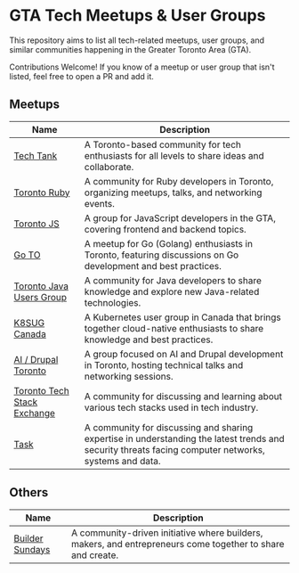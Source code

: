 # GTA Tech Meetups & User Groups
This repository aims to list all tech-related meetups, user groups, and similar communities happening in the Greater Toronto Area (GTA).

Contributions Welcome! If you know of a meetup or user group that isn't listed, feel free to open a PR and add it.

## Meetups

| Name | Description |
|------|------------|
| [Tech Tank](https://www.techtankto.com/) | A Toronto-based community for tech enthusiasts for all levels to share ideas and collaborate. |
| [Toronto Ruby](https://toronto-ruby.com/) | A community for Ruby developers in Toronto, organizing meetups, talks, and networking events. |
| [Toronto JS](https://torontojs.com/) | A group for JavaScript developers in the GTA, covering frontend and backend topics. |
| [Go TO](https://www.meetup.com/go-toronto/) | A meetup for Go (Golang) enthusiasts in Toronto, featuring discussions on Go development and best practices. |
| [Toronto Java Users Group](https://www.meetup.com/toronto-java-users-group/) | A community for Java developers to share knowledge and explore new Java-related technologies. |
| [K8SUG Canada](https://www.meetup.com/k8s-ca/) | A Kubernetes user group in Canada that brings together cloud-native enthusiasts to share knowledge and best practices. |
| [AI / Drupal Toronto](https://www.meetup.com/drupalto/) | A group focused on AI and Drupal development in Toronto, hosting technical talks and networking sessions. |
| [Toronto Tech Stack Exchange](https://www.meetup.com/toronto-tech-stack-exchange/) | A community for discussing and learning about various tech stacks used in tech industry. |
| [Task](https://www.task.to/) | A community for discussing and sharing expertise in understanding the latest trends and security threats facing computer networks, systems and data. |

## Others

| Name | Description |
|------|------------|
| [Builder Sundays](https://builder-sundays.myshopify.com/) | A community-driven initiative where builders, makers, and entrepreneurs come together to share and create. |
